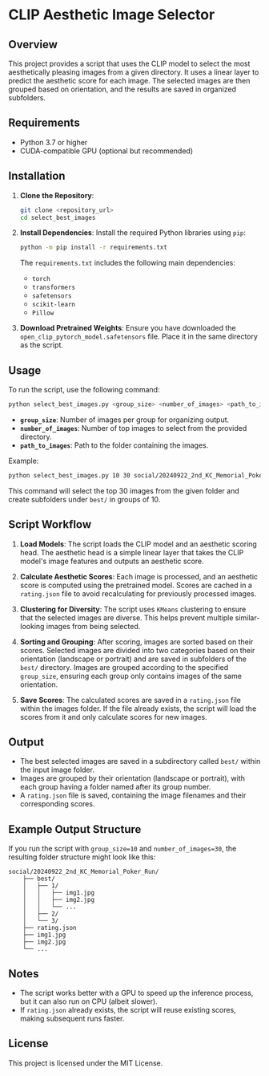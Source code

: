 # CLIP Aesthetic Image Selector

## Overview
This project provides a script that uses the CLIP model to select the most aesthetically pleasing images from a given directory. It uses a linear layer to predict the aesthetic score for each image. The selected images are then grouped based on orientation, and the results are saved in organized subfolders.

## Requirements
- Python 3.7 or higher
- CUDA-compatible GPU (optional but recommended)

## Installation

1. **Clone the Repository**:
   ```sh
   git clone <repository_url>
   cd select_best_images
   ```

2. **Install Dependencies**: Install the required Python libraries using `pip`:

   ```sh
   python -m pip install -r requirements.txt
   ```

   The `requirements.txt` includes the following main dependencies:

   - `torch`
   - `transformers`
   - `safetensors`
   - `scikit-learn`
   - `Pillow`

3. **Download Pretrained Weights**: Ensure you have downloaded the `open_clip_pytorch_model.safetensors` file. Place it in the same directory as the script.

## Usage

To run the script, use the following command:

```sh
python select_best_images.py <group_size> <number_of_images> <path_to_images>
```

- **`group_size`**: Number of images per group for organizing output.
- **`number_of_images`**: Number of top images to select from the provided directory.
- **`path_to_images`**: Path to the folder containing the images.

Example:

```sh
python select_best_images.py 10 30 social/20240922_2nd_KC_Memorial_Poker_Run/
```
This command will select the top 30 images from the given folder and create subfolders under `best/` in groups of 10.

## Script Workflow

1. **Load Models**: The script loads the CLIP model and an aesthetic scoring head. The aesthetic head is a simple linear layer that takes the CLIP model's image features and outputs an aesthetic score.

2. **Calculate Aesthetic Scores**: Each image is processed, and an aesthetic score is computed using the pretrained model. Scores are cached in a `rating.json` file to avoid recalculating for previously processed images.

3. **Clustering for Diversity**: The script uses `KMeans` clustering to ensure that the selected images are diverse. This helps prevent multiple similar-looking images from being selected.

4. **Sorting and Grouping**: After scoring, images are sorted based on their scores. Selected images are divided into two categories based on their orientation (landscape or portrait) and are saved in subfolders of the `best/` directory. Images are grouped according to the specified `group_size`, ensuring each group only contains images of the same orientation.

5. **Save Scores**: The calculated scores are saved in a `rating.json` file within the images folder. If the file already exists, the script will load the scores from it and only calculate scores for new images.

## Output

- The best selected images are saved in a subdirectory called `best/` within the input image folder.
- Images are grouped by their orientation (landscape or portrait), with each group having a folder named after its group number.
- A `rating.json` file is saved, containing the image filenames and their corresponding scores.

## Example Output Structure

If you run the script with `group_size=10` and `number_of_images=30`, the resulting folder structure might look like this:

```
social/20240922_2nd_KC_Memorial_Poker_Run/
    ├── best/
    │   ├── 1/
    │   │   ├── img1.jpg
    │   │   ├── img2.jpg
    │   │   └── ...
    │   ├── 2/
    │   └── 3/
    ├── rating.json
    ├── img1.jpg
    ├── img2.jpg
    └── ...
```

## Notes

- The script works better with a GPU to speed up the inference process, but it can also run on CPU (albeit slower).
- If `rating.json` already exists, the script will reuse existing scores, making subsequent runs faster.

## License

This project is licensed under the MIT License.
